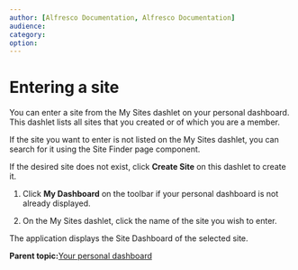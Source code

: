 ```yaml
---
author: [Alfresco Documentation, Alfresco Documentation]
audience: 
category: 
option: 
---
```


# Entering a site

You can enter a site from the My Sites dashlet on your personal dashboard. This dashlet lists all sites that you created or of which you are a member.

If the site you want to enter is not listed on the My Sites dashlet, you can search for it using the Site Finder page component.

If the desired site does not exist, click **Create Site** on this dashlet to create it.

1.  Click **My Dashboard** on the toolbar if your personal dashboard is not already displayed.

2.  On the My Sites dashlet, click the name of the site you wish to enter.


The application displays the Site Dashboard of the selected site.

**Parent topic:**[Your personal dashboard](../concepts/dashboard-use.md)

